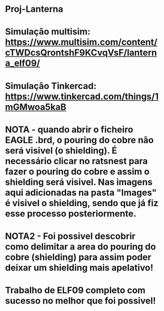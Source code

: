 # Proj-Lanterna
# Simulação multisim: https://www.multisim.com/content/cTWDcsQrontshF9KCvqVsF/lanterna_elf09/
# Simulação Tinkercad: https://www.tinkercad.com/things/1mGMwoa5kaB
# NOTA - quando abrir o ficheiro EAGLE .brd, o pouring do cobre não será visivel (o shielding). É necessário clicar no ratsnest para fazer o pouring do cobre e assim o shielding será visivel. Nas imagens aqui adicionadas na pasta "Images" é visivel o shielding, sendo que já fiz esse processo posteriormente.
# NOTA2 - Foi possivel descobrir como delimitar a area do pouring do cobre (shielding) para assim poder deixar um shielding mais apelativo!
# Trabalho de ELF09 completo com sucesso no melhor que foi possivel!
